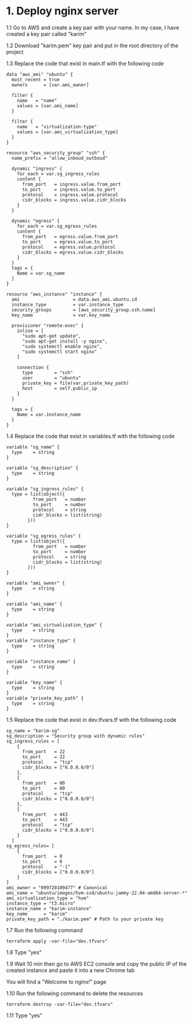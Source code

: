 # 1. Deploy nginx server

1.1 Go to AWS and create a key pair with your name. In my case, I have created a key pair called "karim"

1.2 Download "karim.pem" key pair and put in the root directory of the project

1.3 Replace the code that exist in main.tf with the following code
```
data "aws_ami" "ubuntu" {
  most_recent = true
  owners      = [var.ami_owner]

  filter {
    name   = "name"
    values = [var.ami_name]
  }

  filter {
    name   = "virtualization-type"
    values = [var.ami_virtualization_type]
  }
}

resource "aws_security_group" "ssh" {
  name_prefix = "allow_inboud_outboud"

  dynamic "ingress" {
    for_each = var.sg_ingress_rules
    content {
      from_port   = ingress.value.from_port
      to_port     = ingress.value.to_port
      protocol    = ingress.value.protocol
      cidr_blocks = ingress.value.cidr_blocks
    }
  }

  dynamic "egress" {
    for_each = var.sg_egress_rules
    content {
      from_port   = egress.value.from_port
      to_port     = egress.value.to_port
      protocol    = egress.value.protocol
      cidr_blocks = egress.value.cidr_blocks
    }
  }
  tags = {
    Name = var.sg_name
  }
}

resource "aws_instance" "instance" {
  ami                    = data.aws_ami.ubuntu.id
  instance_type          = var.instance_type
  security_groups        = [aws_security_group.ssh.name]
  key_name               = var.key_name 

  provisioner "remote-exec" {
    inline = [
      "sudo apt-get update",
      "sudo apt-get install -y nginx",
      "sudo systemctl enable nginx",
      "sudo systemctl start nginx"
    ]

    connection {
      type        = "ssh"
      user        = "ubuntu"
      private_key = file(var.private_key_path) 
      host        = self.public_ip
    }
  }

  tags = {
    Name = var.instance_name
  }
}
```

1.4 Replace the code that exist in variables.tf with the following code
```
variable "sg_name" {
  type    = string
}

variable "sg_description" {
  type    = string
}

variable "sg_ingress_rules" {
  type = list(object({
          from_port   = number
          to_port     = number
          protocol    = string
          cidr_blocks = list(string)
        }))
} 

variable "sg_egress_rules" {
  type = list(object({
          from_port   = number
          to_port     = number
          protocol    = string
          cidr_blocks = list(string)
        }))
}

variable "ami_owner" {
  type    = string
}

variable "ami_name" {
  type    = string
}

variable "ami_virtualization_type" {
  type    = string
}
variable "instance_type" {
  type    = string
}

variable "instance_name" {
  type    = string
}

variable "key_name" {
  type    = string
}
variable "private_key_path" {
  type    = string 
}
```

1.5 Replace the code that exist in dev.tfvars.tf with the following code
```
sg_name = "karim-sg"
sg_description = "Security group with dynamic rules"
sg_ingress_rules = [
    {
      from_port   = 22
      to_port     = 22
      protocol    = "tcp"
      cidr_blocks = ["0.0.0.0/0"]
    },
    {
      from_port   = 80
      to_port     = 80
      protocol    = "tcp"
      cidr_blocks = ["0.0.0.0/0"]
    },
    {
      from_port   = 443
      to_port     = 443
      protocol    = "tcp"
      cidr_blocks = ["0.0.0.0/0"]
    }
  ]
sg_egress_rules= [
    {
      from_port   = 0
      to_port     = 0
      protocol    = "-1"
      cidr_blocks = ["0.0.0.0/0"]
    }
]
ami_owner = "099720109477" # Canonical  
ami_name = "ubuntu/images/hvm-ssd/ubuntu-jammy-22.04-amd64-server-*"
ami_virtualization_type = "hvm"
instance_type = "t3.micro"
instance_name = "karim-instance"
key_name      = "karim"
private_key_path = "./karim.pem" # Path to your private key
```
1.7 Run the following command
```
terraform apply -var-file="dev.tfvars"
```
1.8 Type "yes"

1.9 Wait 10 min then go to AWS EC2 console and copy the public IP of the created instance and paste it into a new Chrome tab

You will find a "Welcome to nginx!" page

1.10 Run the following command to delete the resources
```
terraform destroy -var-file="dev.tfvars"
```
1.11 Type "yes"